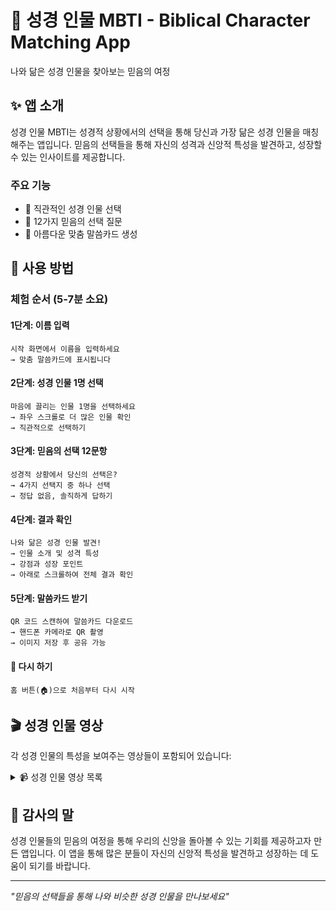 # 📖 성경 인물 MBTI - Biblical Character Matching App

나와 닮은 성경 인물을 찾아보는 믿음의 여정

## ✨ 앱 소개

성경 인물 MBTI는 성경적 상황에서의 선택을 통해 당신과 가장 닮은 성경 인물을 매칭해주는 앱입니다. 믿음의 선택들을 통해 자신의 성격과 신앙적 특성을 발견하고, 성장할 수 있는 인사이트를 제공합니다.

### 주요 기능
- 🎯 직관적인 성경 인물 선택
- 📝 12가지 믿음의 선택 질문
- 🎨 아름다운 맞춤 말씀카드 생성


## 🚀 사용 방법

### 체험 순서 (5-7분 소요)

#### **1단계: 이름 입력**
```
시작 화면에서 이름을 입력하세요
→ 맞춤 말씀카드에 표시됩니다
```

#### **2단계: 성경 인물 1명 선택**
```
마음에 끌리는 인물 1명을 선택하세요
→ 좌우 스크롤로 더 많은 인물 확인
→ 직관적으로 선택하기
```

#### **3단계: 믿음의 선택 12문항**
```
성경적 상황에서 당신의 선택은?
→ 4가지 선택지 중 하나 선택
→ 정답 없음, 솔직하게 답하기
```

#### **4단계: 결과 확인**
```
나와 닮은 성경 인물 발견!
→ 인물 소개 및 성격 특성
→ 강점과 성장 포인트
→ 아래로 스크롤하여 전체 결과 확인
```

#### **5단계: 말씀카드 받기**
```
QR 코드 스캔하여 말씀카드 다운로드
→ 핸드폰 카메라로 QR 촬영
→ 이미지 저장 후 공유 가능
```

#### **🔄 다시 하기**
```
홈 버튼(🏠)으로 처음부터 다시 시작
```

## 🎬 성경 인물 영상

각 성경 인물의 특성을 보여주는 영상들이 포함되어 있습니다:

<details>
<summary>📹 성경 인물 영상 목록</summary>

- **구약 인물들**
  - 노아 (Noah) - `assets/videos/bible_people/Noah.mp4`
  - 모세 (Moses) - `assets/videos/bible_people/Moses.mp4`
  - 다윗 (David) - `assets/videos/bible_people/David.mp4`
  - 솔로몬 (Solomon) - `assets/videos/bible_people/Solomon.mp4`
  - 다니엘 (Daniel) - `assets/videos/bible_people/Daniel.mp4`
  - 에스더 (Esther) - `assets/videos/bible_people/Esther.mp4`
  - 드보라 (Deborah) - `assets/videos/bible_people/Deborah.mp4`
  - 리브가 (Rebekah) - `assets/videos/bible_people/Rebekah.mp4`
  - 요셉 (Joseph) - `assets/videos/bible_people/Joseph.mp4`
  - 예레미야 (Jeremiah) - `assets/videos/bible_people/Jeremiah.mp4`

- **신약 인물들**
  - 마리아 (Mary) - `assets/videos/bible_people/Mary.mp4`
  - 베드로 (Peter) - `assets/videos/bible_people/Peter.mp4`
  - 바울 (Paul) - `assets/videos/bible_people/Paul.mp4`
  - 바나바 (Barnabas) - `assets/videos/bible_people/Barnabas.mp4`
  - 누가 (Luke) - `assets/videos/bible_people/Luke.mp4`
  - 탕자 (ProdigalSon) - `assets/videos/bible_people/ProdigalSon.mp4`

</details>


## 🙏 감사의 말

성경 인물들의 믿음의 여정을 통해 우리의 신앙을 돌아볼 수 있는 기회를 제공하고자 만든 앱입니다. 이 앱을 통해 많은 분들이 자신의 신앙적 특성을 발견하고 성장하는 데 도움이 되기를 바랍니다.

---

*"믿음의 선택들을 통해 나와 비슷한 성경 인물을 만나보세요"*
